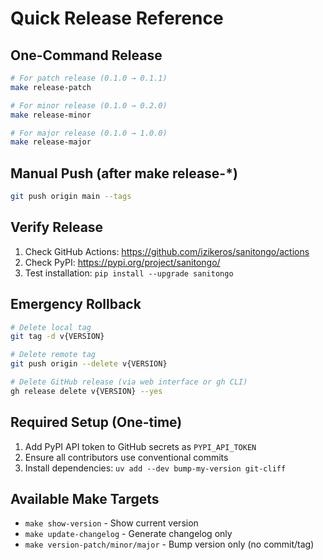# Quick Release Reference

## One-Command Release

```bash
# For patch release (0.1.0 → 0.1.1)
make release-patch

# For minor release (0.1.0 → 0.2.0)  
make release-minor

# For major release (0.1.0 → 1.0.0)
make release-major
```

## Manual Push (after make release-*)

```bash
git push origin main --tags
```

## Verify Release

1. Check GitHub Actions: https://github.com/izikeros/sanitongo/actions
2. Check PyPI: https://pypi.org/project/sanitongo/
3. Test installation: `pip install --upgrade sanitongo`

## Emergency Rollback

```bash
# Delete local tag
git tag -d v{VERSION}

# Delete remote tag  
git push origin --delete v{VERSION}

# Delete GitHub release (via web interface or gh CLI)
gh release delete v{VERSION} --yes
```

## Required Setup (One-time)

1. Add PyPI API token to GitHub secrets as `PYPI_API_TOKEN`
2. Ensure all contributors use conventional commits
3. Install dependencies: `uv add --dev bump-my-version git-cliff`

## Available Make Targets

- `make show-version` - Show current version
- `make update-changelog` - Generate changelog only
- `make version-patch/minor/major` - Bump version only (no commit/tag)